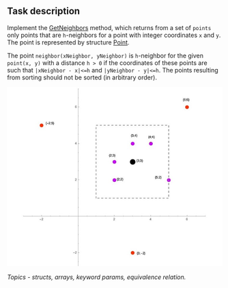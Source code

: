 ## Task description ##

Implement the [GetNeighbors](GetNeighbors/CartesianCoordinates.cs#L16) method, which returns from a set of `points` only points that are `h`-neighbors for a point with integer coordinates `x` and `y`. The point is represented by structure [Point](GetNeighbors/Point.cs#L6).

The point `neighbor(xNeighbor, yNeighbor)` is `h`-neighbor for the given `point(x, y)` with a distance `h > 0` if the coordinates of these points are such that `|xNeighbor - x|<=h` and `|yNeighbor - y|<=h`. The points resulting from sorting should not be sorted (in arbitrary order).      

![Scheme](ToGetNeighborsMethod.jpg)
      
*Topics - structs, arrays, keyword params, equivalence relation.*
